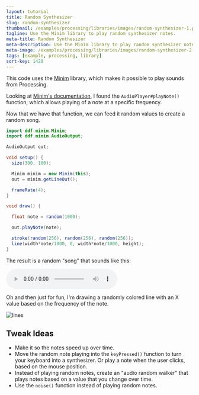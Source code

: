 ```yaml
---
layout: tutorial
title: Random Synthesizer
slug: random-synthesizer
thumbnail: /examples/processing/libraries/images/random-synthesizer-1.png
tagline: Use the Minim library to play random synthesizer notes.
meta-title: Random Synthesizer
meta-description: Use the Minim library to play random synthesizer notes.
meta-image: /examples/processing/libraries/images/random-synthesizer-2.png
tags: [example, processing, library]
sort-key: 1420
---
```


This code uses the [Minim](http://code.compartmental.net/tools/minim/) library, which makes it possible to play sounds from Processing.

Looking at [Minim's documentation](http://code.compartmental.net/minim/), I found the `AudioPlayer#playNote()` function, which allows playing of a note at a specific frequency.

Now that we have that function, we can feed it random values to create a random song.


```java
import ddf.minim.Minim;
import ddf.minim.AudioOutput;

AudioOutput out;

void setup() {
  size(300, 100);

  Minim minim = new Minim(this);
  out = minim.getLineOut();

  frameRate(4);
}

void draw() {

  float note = random(1000);

  out.playNote(note);

  stroke(random(256), random(256), random(256));
  line(width*note/1000, 0, width*note/1000, height);
}
```

The result is a random "song" that sounds like this:

<audio controls>
	<source href="{{ site.baseurl }}/examples/processing/libraries/data/random-synthesizer.mp3" type="audio/mpeg">
</audio>

Oh and then just for fun, I'm drawing a randomly colored line with an X value based on the frequency of the note.

![lines](/examples/processing/libraries/images/random-synthesizer-3.png)

## Tweak Ideas

- Make it so the notes speed up over time.
- Move the random note playing into the `keyPressed()` function to turn your keyboard into a synthesizer. Or play a note when the user clicks, based on the mouse position.
- Instead of playing random notes, create an "audio random walker" that plays notes based on a value that you change over time.
- Use the `noise()` function instead of playing random notes.
